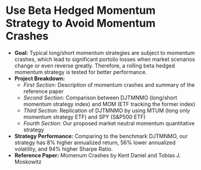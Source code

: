 # Use Beta Hedged Momentum Strategy to Avoid Momentum Crashes

- **Goal:** Typical long/short momentum strategies are subject to momentum crashes, which lead to significant portolio losses when market scenarios change or even reverse greatly. Therefore, a rolling beta hedged momentum strategy is tested for better performance.
- **Project Breakdown:**
  - *First Section:* Description of momentum crashes and summary of the reference paper
  - *Second Section:* Comparison between DJTMNMO (long/short momentum strategy index) and MOM (ETF tracking the former index)
  - *Third Section:* Replication of DJTMNMO by using MTUM (long only momentum strategy ETF) and SPY (S&P500 ETF)
  - *Fourth Section:* Our proposed market neutral momentum quantitative strategy
- **Strategy Performance:** Comparing to the benchmark DJTMNMO, our strategy has 8% higher annualized return, 56% lower annualized volatility, and 94% higher Sharpe Ratio.
- **Reference Paper:** Momenum Crashes by Kent Daniel and Tobias J. Moskowitz
